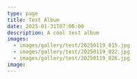 ```yaml
---
type: page
title: Test Album
date: 2025-01-31T07:00:00
description: A cool test album
images:
  - images/gallery/test/20250119_015.jpg
  - images/gallery/test/20250119_022.jpg
  - images/gallery/test/20250119_026.jpg
image:
---
```


